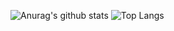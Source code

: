 ![Anurag's github stats](https://github-readme-stats-onon1101.vercel.app/api?username=onon1101&theme=codeSTACKr)
![Top Langs](https://github-readme-stats-onon1101.vercel.app/api/top-langs/?username=onon1101&layout=compact&theme=codeSTACKr)
